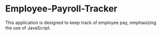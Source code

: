 # Employee-Payroll-Tracker
This application is designed to keep track of employee pay, emphasizing the use of JavaScript. 
